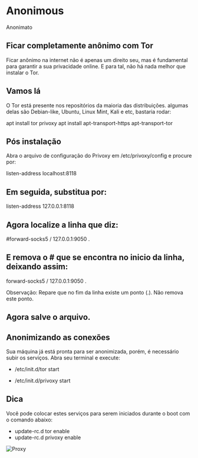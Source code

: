 # Anonimous

 Anonimato

## Ficar completamente anônimo com Tor

Ficar anônimo na internet não é apenas um direito seu, mas é fundamental para garantir a sua privacidade online. E para tal, não há nada melhor que instalar o Tor.

## Vamos lá

O Tor está presente nos repositórios da maioria das distribuições. algumas delas são Debian-like, Ubuntu, Linux Mint, Kali e etc, bastaria rodar:

apt install tor privoxy 
apt install apt-transport-https apt-transport-tor

## Pós instalação

Abra o arquivo de configuração do Privoxy em /etc/privoxy/config e procure por:

listen-address localhost:8118

## Em seguida, substitua por:

listen-address 127.0.0.1:8118

## Agora localize a linha que diz:

#forward-socks5 / 127.0.0.1:9050 .

## E remova o # que se encontra no inicio da linha, deixando assim:

forward-socks5 / 127.0.0.1:9050 .

Observação: Repare que no fim da linha existe um ponto (.). Não remova este ponto.

## Agora salve o arquivo.

## Anonimizando as conexões
Sua máquina já está pronta para ser anonimizada, porém, é necessário subir os serviços. Abra seu terminal e execute:

- /etc/init.d/tor start 

- /etc/init.d/privoxy start

## Dica 

Você pode colocar estes serviços para serem iniciados durante o boot com o comando abaixo:

- update-rc.d tor enable 
- update-rc.d privoxy enable

![Proxy](https://static.imasters.com.br/wp-content/uploads/2018/06/06105459/Maan.jpg)

